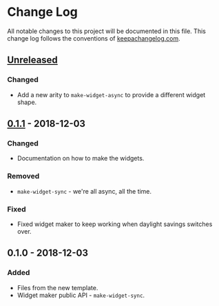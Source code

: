 # Change Log
All notable changes to this project will be documented in this file. This change log follows the conventions of [keepachangelog.com](http://keepachangelog.com/).

## [Unreleased]
### Changed
- Add a new arity to `make-widget-async` to provide a different widget shape.

## [0.1.1] - 2018-12-03
### Changed
- Documentation on how to make the widgets.

### Removed
- `make-widget-sync` - we're all async, all the time.

### Fixed
- Fixed widget maker to keep working when daylight savings switches over.

## 0.1.0 - 2018-12-03
### Added
- Files from the new template.
- Widget maker public API - `make-widget-sync`.

[Unreleased]: https://github.com/your-name/learning-clojure/compare/0.1.1...HEAD
[0.1.1]: https://github.com/your-name/learning-clojure/compare/0.1.0...0.1.1
